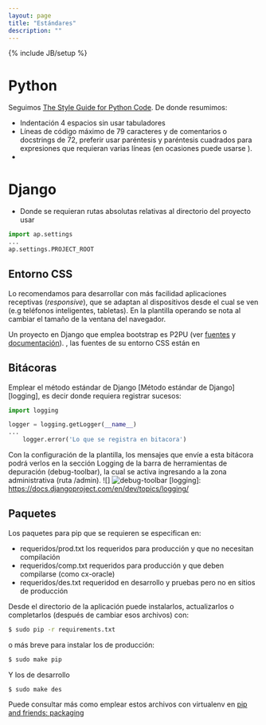 ```yaml
---
layout: page
title: "Estándares"
description: ""
---
```

{% include JB/setup %}


# Python #

Seguimos 
[The Style Guide for Python Code][style].
De donde resumimos:

* Indentación 4 espacios sin usar tabuladores
* Líneas de código máximo de 79 caracteres y de comentarios o docstrings de 72,
  preferir usar paréntesis y paréntesis cuadrados para expresiones que 
  requieran varias líneas (en ocasiones puede usarse \).
* 


# Django #


* Donde se requieran rutas absolutas relativas al directorio del proyecto
  usar

```python
import ap.settings 
...
ap.settings.PROJECT_ROOT
```

## Entorno CSS ##

Lo recomendamos para desarrollar con más facilidad aplicaciones receptivas 
(*responsive*), que se adaptan al dispositivos desde el cual se ven (e.g
teléfonos inteligentes, tabletas).  En la plantilla operando se nota al cambiar
el tamaño de la ventana del navegador.

Un proyecto en Django que emplea bootstrap es P2PU (ver [fuentes][fuentescssp2pu] y [documentación][doccssp2pu]).
, las fuentes de su entorno CSS están en 

## Bitácoras ##

Emplear el método estándar de Django [Método estándar de Django][logging],
es decir donde requiera registrar sucesos:

```python
import logging

logger = logging.getLogger(__name__)
...
    logger.error('Lo que se registra en bitacora')
```

Con la configuración de la plantilla, los mensajes que envíe a esta bitácora
podrá verlos en la sección Logging de la barra de herramientas de depuración 
(debug-toolbar), la cual se activa ingresando a la zona administrativa (ruta /admin).
![]
![debug-toolbar](http://sinsitioweb.files.wordpress.com/2013/04/captura-de-pantalla-290413-133033.png "Barra de herramientas de depuración de http://sinsitioweb.wordpress.com/2013/04/29/usando-debug-toolbar-django/")
[logging]: https://docs.djangoproject.com/en/dev/topics/logging/

## Paquetes ##

Los paquetes para pip que se requieren se especifican en:

- requeridos/prod.txt los requeridos para producción y que no necesitan compilación
- requeridos/comp.txt requeridos para producción y que deben compilarse (como cx-oracle)
- requeridos/des.txt  requeridod en desarrollo y pruebas pero no en sitios de producción

Desde el directorio de la aplicación puede instalarlos, actualizarlos o completarlos 
(después de cambiar esos archivos) con:

```sh
$ sudo pip -r requirements.txt
```

o más breve para instalar los de producción:

```sh
$ sudo make pip
```

Y los de desarrollo
```sh
$ sudo make des
```

Puede consultar más como emplear estos archivos con virtualenv en [pip and friends: packaging][playdohpack]



[style]: http://www.python.org/dev/peps/pep-0008/
[fuentescssp2pu]: https://github.com/p2pu/p2pu-css-framework
[doccssp2pu]: http://p2pu.github.io/p2pu-css-framework/ 
[playdoh]: https://github.com/mozilla/playdoh
[twoscoops]: https://github.com/twoscoops/django-twoscoops-project
[p2pu]: https://github.com/p2pu/lernanta
[playdohpack]: https://github.com/mozilla/playdoh-docs/blob/master/packages.rst

